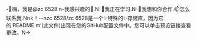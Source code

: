 -👋嗨，我是@zc 6528 n-我感兴趣的👀.N-🌱我正在学习.N-💞️我想和你合作.📫怎么联系我.Nn<！--nzc 6528/zc 6528是一个✨特殊的✨存储库，因为它的‘README.m’(此文件)出现在您的GitHub配置文件中。您可以单击预览链接查看更改。N->
